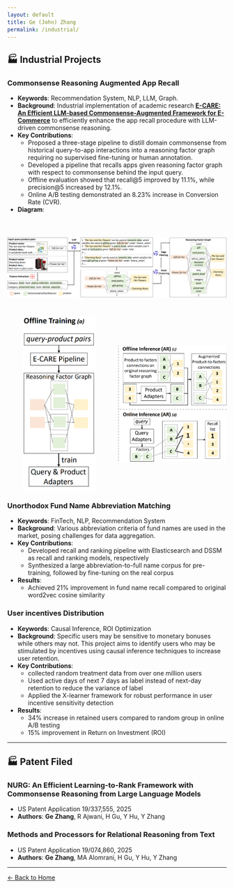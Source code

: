 ```yaml
---
layout: default
title: Ge (John) Zhang
permalink: /industrial/
---
```


## 🏭 Industrial Projects

### **Commonsense Reasoning Augmented App Recall**
- **Keywords**: Recommendation System, NLP, LLM, Graph.
- **Background**: Industrial implementation of academic research [**E-CARE: An Efficient LLM-based Commonsense-Augmented Framework for E-Commerce**](/research/#ecare) to efficiently enhance the app recall procedure with LLM-driven commonsense reasoning.
- **Key Contributions**:
  - Proposed a three-stage pipeline to distill domain commonsense from historical query-to-app interactions into a reasoning factor graph requiring no supervised fine-tuning or human annotation.
  - Developed a pipeline that recalls apps given reasoning factor graph with respect to commonsense behind the input query.
  - Offline evaluation showed that recall@5 improved by 11.1%, while precision@5 increased by 12.1%.
  - Online A/B testing demonstrated an 8.23% increase in Conversion Rate (CVR).
- **Diagram**:
<img src="/resources/ECARE_pipeline_v2.png" alt="graph generation" style="width:100%; height:220px; object-fit:contain;" />
<div style="display:flex; gap: 12px; align-items:flex-start;">
  <img src="/resources/offline_training.png" alt="Offline Training Pipeline" style="width:50%; height:400px; object-fit:contain;" />
  <img src="/resources/app_recall.png" alt="App Recall Pipeline" style="width:50%; height:400px; object-fit:contain;" />
</div>

### **Unorthodox Fund Name Abbreviation Matching**
- **Keywords**: FinTech, NLP, Recommendation System
- **Background**: Various abbreviation criteria of fund names are used in the market, posing challenges for data aggregation.
- **Key Contributions**:
  - Developed recall and ranking pipeline with Elasticsearch and DSSM as recall and ranking models, respectively
  - Synthesized a large abbreviation-to-full name corpus for pre-training, followed by fine-tuning on the real corpus
- **Results**:
  - Achieved 21% improvement in fund name recall compared to original word2vec cosine similarity

### **User incentives Distribution**
- **Keywords**: Causal Inference, ROI Optimization
- **Background**: Specific users may be sensitive to monetary bonuses while others may not. This project aims to identify users who may be stimulated by incentives using causal inference techniques to increase user retention.
- **Key Contributions**:
  - collected random treatment data from over one million users
  - Used active days of next 7 days as label instead of next-day retention to reduce the variance of label 
  - Applied the X-learner framework for robust performance in user incentive sensitivity detection
- **Results**: 
  - 34% increase in retained users compared to random group in online A/B testing
  - 15% improvement in Return on Investment (ROI)

---

## 🏭 Patent Filed

### **NURG: An Efficient Learning-to-Rank Framework with Commonsense Reasoning from Large Language Models** 
- US Patent Application 19/337,555, 2025
- **Authors**: **Ge Zhang**, R Ajwani, H Gu, Y Hu, Y Zhang

### **Methods and Processors for Relational Reasoning from Text** 
- US Patent Application 19/074,860, 2025
- **Authors**: **Ge Zhang**, MA Alomrani, H Gu, Y Hu, Y Zhang

---

[← Back to Home](/)

